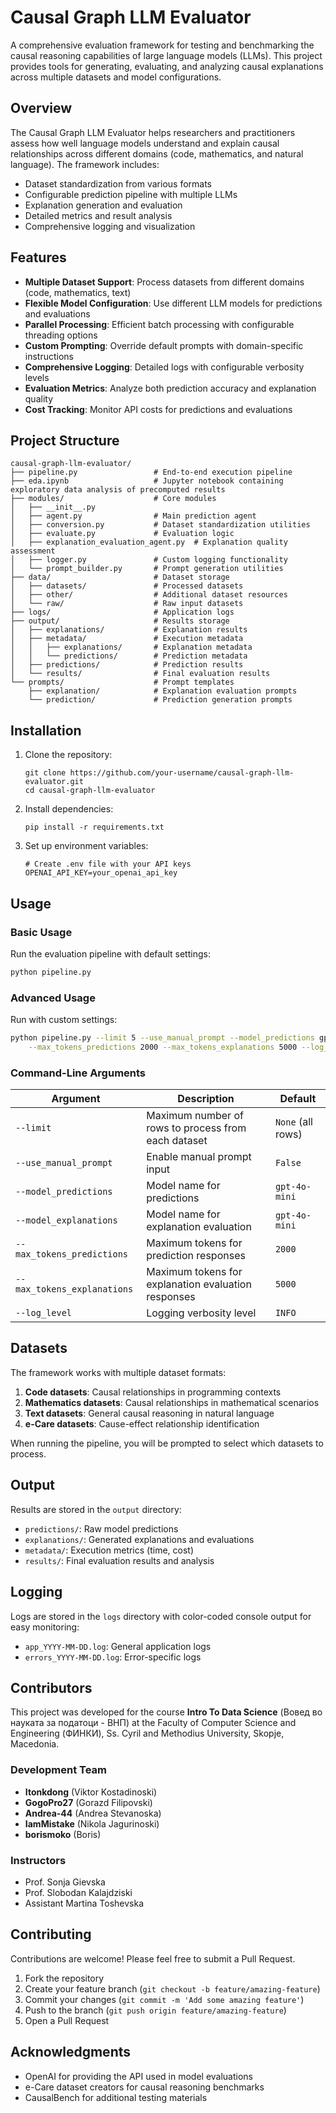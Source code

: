 # Causal Graph LLM Evaluator

A comprehensive evaluation framework for testing and benchmarking the causal reasoning capabilities of large language models (LLMs). This project provides tools for generating, evaluating, and analyzing causal explanations across multiple datasets and model configurations.

## Overview

The Causal Graph LLM Evaluator helps researchers and practitioners assess how well language models understand and explain causal relationships across different domains (code, mathematics, and natural language). The framework includes:

- Dataset standardization from various formats
- Configurable prediction pipeline with multiple LLMs
- Explanation generation and evaluation
- Detailed metrics and result analysis
- Comprehensive logging and visualization

## Features

- **Multiple Dataset Support**: Process datasets from different domains (code, mathematics, text)
- **Flexible Model Configuration**: Use different LLM models for predictions and evaluations
- **Parallel Processing**: Efficient batch processing with configurable threading options
- **Custom Prompting**: Override default prompts with domain-specific instructions
- **Comprehensive Logging**: Detailed logs with configurable verbosity levels
- **Evaluation Metrics**: Analyze both prediction accuracy and explanation quality
- **Cost Tracking**: Monitor API costs for predictions and evaluations

## Project Structure

```
causal-graph-llm-evaluator/
├── pipeline.py                 # End-to-end execution pipeline
├── eda.ipynb                   # Jupyter notebook containing exploratory data analysis of precomputed results
├── modules/                    # Core modules
│   ├── __init__.py
│   ├── agent.py                # Main prediction agent
│   ├── conversion.py           # Dataset standardization utilities
│   ├── evaluate.py             # Evaluation logic
│   ├── explanation_evaluation_agent.py  # Explanation quality assessment
│   ├── logger.py               # Custom logging functionality
│   └── prompt_builder.py       # Prompt generation utilities
├── data/                       # Dataset storage
│   ├── datasets/               # Processed datasets
│   ├── other/                  # Additional dataset resources
│   └── raw/                    # Raw input datasets
├── logs/                       # Application logs
├── output/                     # Results storage
│   ├── explanations/           # Explanation results
│   ├── metadata/               # Execution metadata
│   │   ├── explanations/       # Explanation metadata
│   │   └── predictions/        # Prediction metadata
│   ├── predictions/            # Prediction results
│   └── results/                # Final evaluation results
└── prompts/                    # Prompt templates
    ├── explanation/            # Explanation evaluation prompts
    └── prediction/             # Prediction generation prompts
```

## Installation

1. Clone the repository:
   ```
   git clone https://github.com/your-username/causal-graph-llm-evaluator.git
   cd causal-graph-llm-evaluator
   ```

2. Install dependencies:
   ```
   pip install -r requirements.txt
   ```

3. Set up environment variables:
   ```
   # Create .env file with your API keys
   OPENAI_API_KEY=your_openai_api_key
   ```

## Usage

### Basic Usage

Run the evaluation pipeline with default settings:

```bash
python pipeline.py
```

### Advanced Usage

Run with custom settings:

```bash
python pipeline.py --limit 5 --use_manual_prompt --model_predictions gpt-4o --model_explanations gpt-4o \
    --max_tokens_predictions 2000 --max_tokens_explanations 5000 --log_level DEBUG
```

### Command-Line Arguments

| Argument | Description | Default |
|----------|-------------|---------|
| `--limit` | Maximum number of rows to process from each dataset | `None` (all rows) |
| `--use_manual_prompt` | Enable manual prompt input | `False` |
| `--model_predictions` | Model name for predictions | `gpt-4o-mini` |
| `--model_explanations` | Model name for explanation evaluation | `gpt-4o-mini` |
| `--max_tokens_predictions` | Maximum tokens for prediction responses | `2000` |
| `--max_tokens_explanations` | Maximum tokens for explanation evaluation responses | `5000` |
| `--log_level` | Logging verbosity level | `INFO` |

## Datasets

The framework works with multiple dataset formats:

1. **Code datasets**: Causal relationships in programming contexts
2. **Mathematics datasets**: Causal relationships in mathematical scenarios
3. **Text datasets**: General causal reasoning in natural language
4. **e-Care datasets**: Cause-effect relationship identification

When running the pipeline, you will be prompted to select which datasets to process.

## Output

Results are stored in the `output` directory:

- `predictions/`: Raw model predictions
- `explanations/`: Generated explanations and evaluations
- `metadata/`: Execution metrics (time, cost)
- `results/`: Final evaluation results and analysis

## Logging

Logs are stored in the `logs` directory with color-coded console output for easy monitoring:

- `app_YYYY-MM-DD.log`: General application logs
- `errors_YYYY-MM-DD.log`: Error-specific logs

## Contributors

This project was developed for the course **Intro To Data Science** (Вовед во науката за податоци - ВНП) at the Faculty of Computer Science and Engineering (ФИНКИ), Ss. Cyril and Methodius University, Skopje, Macedonia.

### Development Team
- **Itonkdong** (Viktor Kostadinoski)
- **GogoPro27** (Gorazd Filipovski)
- **Andrea-44** (Andrea Stevanoska)
- **IamMistake** (Nikola Jagurinoski)
- **borismoko** (Boris)

### Instructors
- Prof. Sonja Gievska
- Prof. Slobodan Kalajdziski
- Assistant Martina Toshevska

## Contributing

Contributions are welcome! Please feel free to submit a Pull Request.

1. Fork the repository
2. Create your feature branch (`git checkout -b feature/amazing-feature`)
3. Commit your changes (`git commit -m 'Add some amazing feature'`)
4. Push to the branch (`git push origin feature/amazing-feature`)
5. Open a Pull Request

## Acknowledgments

- OpenAI for providing the API used in model evaluations
- e-Care dataset creators for causal reasoning benchmarks
- CausalBench for additional testing materials
